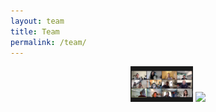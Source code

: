 ```yaml
---
layout: team
title: Team
permalink: /team/
---
```

<p align="middle">
  <img src="/images/lab-photos/09102020_lablunch.png" width="100" />
  <img src="/images/lab-photos/IMG_5295.HEIC" width="100" /> 
</p>
